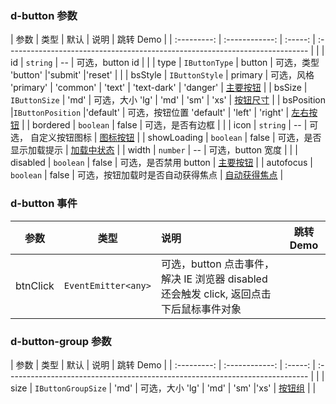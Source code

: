 ### d-button 参数

|    参数     |      类型      |  默认   | 说明                                                                           | 跳转 Demo                                            |
| :---------: | :------------:  | :-----: | :---------------------------------------------------------------------------  |                                                     |
|     id      |    `string`     |   --    | 可选，button id                                                                |                                                     |
|    type     | `IButtonType`   | button  | 可选，类型 'button' \|'submit' \|'reset'                                       |                                                     |
|   bsStyle   | `IButtonStyle`  | primary | 可选，风格 'primary' \| 'common' \| 'text' \| 'text-dark' \| 'danger'         | [主要按钮](demo#button-primary)   |
|   bsSize    | `IButtonSize`   |  'md'   | 可选，大小 'lg' \| 'md' \| 'sm' \| 'xs'                                       | [按钮尺寸](demo#button-size)      |
| bsPosition |`IButtonPosition` |'default' | 可选，按钮位置 'default' \| 'left' \| 'right'                                  | [左右按钮](demo#button-left-right)     |
|  bordered   |   `boolean`     |  false  | 可选，是否有边框                                                              |                                                      |
|    icon     |    `string`     |   --    | 可选， 自定义按钮图标                                                          | [图标按钮](demo#button-icon)      |
| showLoading |   `boolean`     |  false  | 可选，是否显示加载提示                                                         | [加载中状态](demo#button-loading) |
|    width    |    `number`     |   --    | 可选，button 宽度                                                             |                                                      |
|  disabled   |   `boolean`     |  false  | 可选，是否禁用 button                                                         | [主要按钮](demo#button-primary)   |
|  autofocus  |   `boolean`     |  false  | 可选，按钮加载时是否自动获得焦点                                                | [自动获得焦点](demo#button-auto-focus)  |

### d-button 事件

|   参数   |        类型         | 说明                                                                                    | 跳转 Demo                                      |
| :------: | :-----------------: | :-------------------------------------------------------------------------------------- | ---------------------------------------------- |
| btnClick | `EventEmitter<any>` | 可选，button 点击事件，解决 IE 浏览器 disabled 还会触发 click, 返回点击下后鼠标事件对象 |    

### d-button-group 参数    

|    参数     |      类型      |  默认   | 说明                                                                           | 跳转 Demo                                            |
| :---------: | :------------:  | :-----: | :---------------------------------------------------------------------------  |                                                     |
|     size      |    `IButtonGroupSize`     |  'md'   | 可选，大小 'lg' \| 'md' \| 'sm' \|'xs' | [按钮组](demo#button-groups)      |                                                                                                           |
